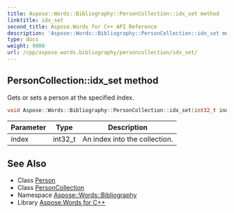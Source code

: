 ```yaml
---
title: Aspose::Words::Bibliography::PersonCollection::idx_set method
linktitle: idx_set
second_title: Aspose.Words for C++ API Reference
description: 'Aspose::Words::Bibliography::PersonCollection::idx_set method. Gets or sets a person at the specified index in C++.'
type: docs
weight: 9000
url: /cpp/aspose.words.bibliography/personcollection/idx_set/
---
```

## PersonCollection::idx_set method


Gets or sets a person at the specified index.

```cpp
void Aspose::Words::Bibliography::PersonCollection::idx_set(int32_t index, const System::SharedPtr<Aspose::Words::Bibliography::Person> &value)
```


| Parameter | Type | Description |
| --- | --- | --- |
| index | int32_t | An index into the collection. |

## See Also

* Class [Person](../../person/)
* Class [PersonCollection](../)
* Namespace [Aspose::Words::Bibliography](../../)
* Library [Aspose.Words for C++](../../../)

